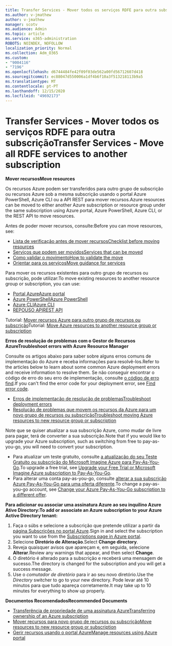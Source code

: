 ```yaml
---
title: Transfer Services - Mover todos os serviços RDFE para outra subscrição
ms.author: v-jmathew
author: v-jmathew
manager: scotv
ms.audience: Admin
ms.topic: article
ms.service: o365-administration
ROBOTS: NOINDEX, NOFOLLOW
localization_priority: Normal
ms.collection: Adm_O365
ms.custom:
- "9004116"
- "7196"
ms.openlocfilehash: d6744484fe42f09f03de562a00fd56712607d418
ms.sourcegitcommit: ec88047d550006a1df4b6f10a3f513218113b9a5
ms.translationtype: MT
ms.contentlocale: pt-PT
ms.lasthandoff: 12/15/2020
ms.locfileid: "49692173"
---
```

# <a name="transfer-services---move-all-rdfe-services-to-another-subscription"></a><span data-ttu-id="6a494-102">Transfer Services - Mover todos os serviços RDFE para outra subscrição</span><span class="sxs-lookup"><span data-stu-id="6a494-102">Transfer Services - Move all RDFE services to another subscription</span></span>

<span data-ttu-id="6a494-103">**Mover recursos**</span><span class="sxs-lookup"><span data-stu-id="6a494-103">**Move resources**</span></span>

<span data-ttu-id="6a494-104">Os recursos Azure podem ser transferidos para outro grupo de subscrição ou recursos Azure sob a mesma subscrição usando o portal Azure PowerShell, Azure CLI ou a API REST para mover recursos.</span><span class="sxs-lookup"><span data-stu-id="6a494-104">Azure resources can be moved to either another Azure subscription or resource group under the same subscription using Azure portal, Azure PowerShell, Azure CLI, or the REST API to move resources.</span></span>

<span data-ttu-id="6a494-105">Antes de poder mover recursos, consulte:</span><span class="sxs-lookup"><span data-stu-id="6a494-105">Before you can move resources, see:</span></span>

- [<span data-ttu-id="6a494-106">Lista de verificação antes de mover recursos</span><span class="sxs-lookup"><span data-stu-id="6a494-106">Checklist before moving resources</span></span>](https://docs.microsoft.com/azure/azure-resource-manager/resource-group-move-resources?WT.mc_id=Portal-Microsoft_Azure_Support#checklist-before-moving-resources)
- [<span data-ttu-id="6a494-107">Serviços que podem ser movidos</span><span class="sxs-lookup"><span data-stu-id="6a494-107">Services that can be moved</span></span>](https://docs.microsoft.com/azure/azure-resource-manager/move-support-resources?WT.mc_id=Portal-Microsoft_Azure_Support)
- [<span data-ttu-id="6a494-108">Como validar o movimento</span><span class="sxs-lookup"><span data-stu-id="6a494-108">How to validate the move</span></span>](https://docs.microsoft.com/azure/azure-resource-manager/resource-group-move-resources?WT.mc_id=Portal-Microsoft_Azure_Support#validate-move)
- [<span data-ttu-id="6a494-109">Orientar para os serviços</span><span class="sxs-lookup"><span data-stu-id="6a494-109">Move guidance for services</span></span>](https://docs.microsoft.com/azure/azure-resource-manager/move-limitations/app-service-move-limitations?WT.mc_id=Portal-Microsoft_Azure_Support)

<span data-ttu-id="6a494-110">Para mover os recursos existentes para outro grupo de recursos ou subscrição, pode utilizar:</span><span class="sxs-lookup"><span data-stu-id="6a494-110">To move existing resources to another resource group or subscription, you can use:</span></span>

- [<span data-ttu-id="6a494-111">Portal Azure</span><span class="sxs-lookup"><span data-stu-id="6a494-111">Azure portal</span></span>](https://docs.microsoft.com/azure/azure-resource-manager/resource-group-move-resources?WT.mc_id=Portal-Microsoft_Azure_Support#use-the-portal)
- [<span data-ttu-id="6a494-112">Azure PowerShell</span><span class="sxs-lookup"><span data-stu-id="6a494-112">Azure PowerShell</span></span>](https://docs.microsoft.com/azure/azure-resource-manager/resource-group-move-resources?WT.mc_id=Portal-Microsoft_Azure_Support#use-azure-powershell)
- [<span data-ttu-id="6a494-113">Azure CLI</span><span class="sxs-lookup"><span data-stu-id="6a494-113">Azure CLI</span></span>](https://docs.microsoft.com/azure/azure-resource-manager/resource-group-move-resources?WT.mc_id=Portal-Microsoft_Azure_Support#use-azure-cli)
- [<span data-ttu-id="6a494-114">REPOUSO API</span><span class="sxs-lookup"><span data-stu-id="6a494-114">REST API</span></span>](https://docs.microsoft.com/azure/azure-resource-manager/resource-group-move-resources?WT.mc_id=Portal-Microsoft_Azure_Support#use-rest-api)

<span data-ttu-id="6a494-115">Tutorial: [Mover recursos Azure para outro grupo de recursos ou subscrição](https://docs.microsoft.com/azure/azure-resource-manager/resource-manager-tutorial-move-resources)</span><span class="sxs-lookup"><span data-stu-id="6a494-115">Tutorial: [Move Azure resources to another resource group or subscription](https://docs.microsoft.com/azure/azure-resource-manager/resource-manager-tutorial-move-resources)</span></span>

<span data-ttu-id="6a494-116">**Erros de resolução de problemas com o Gestor de Recursos Azure**</span><span class="sxs-lookup"><span data-stu-id="6a494-116">**Troubleshoot errors with Azure Resource Manager**</span></span>

<span data-ttu-id="6a494-117">Consulte os artigos abaixo para saber sobre alguns erros comuns de implementação do Azure e receba informações para resolvê-los.</span><span class="sxs-lookup"><span data-stu-id="6a494-117">Refer to the articles below to learn about some common Azure deployment errors and receive information to resolve them.</span></span> <span data-ttu-id="6a494-118">Se não conseguir encontrar o código de erro do seu erro de implementação, consulte [o código de erro find](https://docs.microsoft.com/azure/azure-resource-manager/resource-manager-common-deployment-errors?WT.mc_id=Portal-Microsoft_Azure_Support#find-error-code).</span><span class="sxs-lookup"><span data-stu-id="6a494-118">If you can't find the error code for your deployment error, see [Find error code](https://docs.microsoft.com/azure/azure-resource-manager/resource-manager-common-deployment-errors?WT.mc_id=Portal-Microsoft_Azure_Support#find-error-code).</span></span>

- [<span data-ttu-id="6a494-119">Erros de implementação de resolução de problemas</span><span class="sxs-lookup"><span data-stu-id="6a494-119">Troubleshoot deployment errors</span></span>](https://docs.microsoft.com/azure/azure-resource-manager/resource-manager-common-deployment-errors)
- [<span data-ttu-id="6a494-120">Resolução de problemas que movem os recursos da Azure para um novo grupo de recursos ou subscrição</span><span class="sxs-lookup"><span data-stu-id="6a494-120">Troubleshoot moving Azure resources to new resource group or subscription</span></span>](https://docs.microsoft.com/azure/azure-resource-manager/troubleshoot-move)

<span data-ttu-id="6a494-121">Note que se quiser atualizar a sua subscrição Azure, como mudar de livre para pagar, terá de converter a sua subscrição.</span><span class="sxs-lookup"><span data-stu-id="6a494-121">Note that if you would like to upgrade your Azure subscription, such as switching from free to pay-as-you-go, you will need to convert your subscription.</span></span>

- <span data-ttu-id="6a494-122">Para atualizar um teste gratuito, consulte [a atualização do seu Teste Gratuito ou subscrição do Microsoft Imagine Azure para Pay-As-You-Go](https://docs.microsoft.com/azure/billing/billing-upgrade-azure-subscription).</span><span class="sxs-lookup"><span data-stu-id="6a494-122">To upgrade a free trial, see [Upgrade your Free Trial or Microsoft Imagine Azure subscription to Pay-As-You-Go](https://docs.microsoft.com/azure/billing/billing-upgrade-azure-subscription).</span></span>
- <span data-ttu-id="6a494-123">Para alterar uma conta pay-as-you-go, consulte [alterar a sua subscrição Azure Pay-As-You-Go para uma oferta diferente](https://docs.microsoft.com/azure/billing/billing-how-to-switch-azure-offer).</span><span class="sxs-lookup"><span data-stu-id="6a494-123">To change a pay-as-you-go account, see [Change your Azure Pay-As-You-Go subscription to a different offer](https://docs.microsoft.com/azure/billing/billing-how-to-switch-azure-offer).</span></span>

<span data-ttu-id="6a494-124">**Para adicionar ou associar uma assinatura Azure ao seu inquilino Azure Ative Directory:**</span><span class="sxs-lookup"><span data-stu-id="6a494-124">**To add or associate an Azure subscription to your Azure Active Directory tenant:**</span></span>

1. <span data-ttu-id="6a494-125">Faça o súbs e selecione a subscrição que pretende utilizar a partir da [página Subscrições no portal Azure](https://portal.azure.com/#blade/Microsoft_Azure_Billing/SubscriptionsBlade).</span><span class="sxs-lookup"><span data-stu-id="6a494-125">Sign in and select the subscription you want to use from the [Subscriptions page in Azure portal](https://portal.azure.com/#blade/Microsoft_Azure_Billing/SubscriptionsBlade).</span></span>
2. <span data-ttu-id="6a494-126">Selecione **Diretório de Alteração**.</span><span class="sxs-lookup"><span data-stu-id="6a494-126">Select **Change directory**.</span></span>
3. <span data-ttu-id="6a494-127">Reveja quaisquer avisos que apareçam e, em seguida, selecione **Alterar**.</span><span class="sxs-lookup"><span data-stu-id="6a494-127">Review any warnings that appear, and then select **Change**.</span></span>
4. <span data-ttu-id="6a494-128">O diretório é alterado para a subscrição e receberá uma mensagem de sucesso.</span><span class="sxs-lookup"><span data-stu-id="6a494-128">The directory is changed for the subscription and you will get a success message.</span></span>
5. <span data-ttu-id="6a494-129">Use o *comutador de diretório* para ir ao seu novo diretório.</span><span class="sxs-lookup"><span data-stu-id="6a494-129">Use the *Directory* switcher to go to your new directory.</span></span> <span data-ttu-id="6a494-130">Pode levar até 10 minutos para que tudo apareça corretamente.</span><span class="sxs-lookup"><span data-stu-id="6a494-130">It may take up to 10 minutes for everything to show up properly.</span></span>

<span data-ttu-id="6a494-131">**Documentos Recomendados**</span><span class="sxs-lookup"><span data-stu-id="6a494-131">**Recommended Documents**</span></span>

- [<span data-ttu-id="6a494-132">Transferência de propriedade de uma assinatura Azure</span><span class="sxs-lookup"><span data-stu-id="6a494-132">Transferring ownership of an Azure subscription</span></span>](https://docs.microsoft.com/azure/billing-subscription-transfer)
- [<span data-ttu-id="6a494-133">Mover recursos para novo grupo de recursos ou subscrição</span><span class="sxs-lookup"><span data-stu-id="6a494-133">Move resources to new resource group or subscription</span></span>](https://docs.microsoft.com/azure/azure-resource-manager/resource-group-move-resources)
- [<span data-ttu-id="6a494-134">Gerir recursos usando o portal Azure</span><span class="sxs-lookup"><span data-stu-id="6a494-134">Manage resources using Azure portal</span></span>](https://docs.microsoft.com/azure/azure-resource-manager/resource-group-portal)
